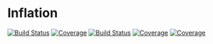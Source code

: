 # Inflation

[![Build Status](https://github.com/dominic-smith/Inflation.jl/badges/master/pipeline.svg)](https://github.com/dominic-smith/Inflation.jl/pipelines)
[![Coverage](https://github.com/dominic-smith/Inflation.jl/badges/master/coverage.svg)](https://github.com/dominic-smith/Inflation.jl/commits/master)
[![Build Status](https://travis-ci.com/dominic-smith/Inflation.jl.svg?branch=master)](https://travis-ci.com/dominic-smith/Inflation.jl)
[![Coverage](https://codecov.io/gh/dominic-smith/Inflation.jl/branch/master/graph/badge.svg)](https://codecov.io/gh/dominic-smith/Inflation.jl)
[![Coverage](https://coveralls.io/repos/github/dominic-smith/Inflation.jl/badge.svg?branch=master)](https://coveralls.io/github/dominic-smith/Inflation.jl?branch=master)
